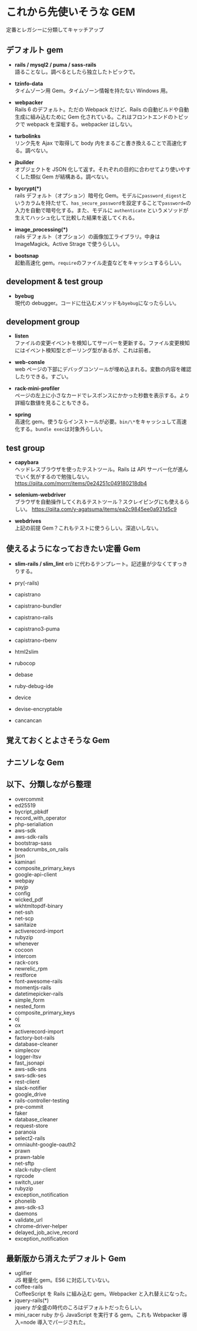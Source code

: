 # これから先使いそうな GEM

定番とレガシーに分類してキャッチアップ

## デフォルト gem

- **rails / mysql2 / puma / sass-rails**  
  語ることなし。調べるとしたら独立したトピックで。

- **tzinfo-data**  
  タイムゾーン用 Gem。タイムゾーン情報を持たない Windows 用。

- **webpacker**  
  Rails 6 のデフォルト。ただの Webpack だけど、Rails の自動ビルドや自動生成に組み込むために Gem 化されている。これはフロントエンドのトピックで webpack を深堀する。webpacker はしない。

- **turbolinks**  
  リンク先を Ajax で取得して body 内をまるごと書き換えることで高速化する。調べない。

- **jbuilder**  
  オブジェクトを JSON 化して返す。それぞれの目的に合わせてより使いやすくした類似 Gem が結構ある。調べない。

- **bycrypt(\*)**  
  rails デフォルト（オプション）暗号化 Gem。モデルに`password_digest`というカラムを持たせて、`has_secure_password`を設定することで`password=`の入力を自動で暗号化する。また、モデルに `authenticate` というメソッドが生えてハッシュ化して比較した結果を返してくれる。

- **image_processing(\*)**  
  rails デフォルト（オプション）の画像加工ライブラリ。中身は ImageMagick。Active Strage で使うらしい。

- **bootsnap**  
  起動高速化 gem。`require`のファイル走査などをキャッシュするらしい。

## development & test group

- **byebug**  
  現代の debugger。コードに仕込むメソッドも`byebug`になったらしい。

## development group

- **listen**  
  ファイルの変更イベントを検知してサーバーを更新する。ファイル変更検知にはイベント検知型とポーリング型があるが、これは前者。

- **web-consle**  
  web ページの下部にデバッグコンソールが埋め込まれる。変数の内容を確認したりできる。すごい。

- **rack-mini-profiler**  
  ページの左上に小さなカードでレスポンスにかかった秒数を表示する。より詳細な数値を見ることもできる。

- **spring**  
  高速化 gem。使うならインストールが必要。`bin/\*`をキャッシュして高速化する。`bundle exec`は対象外らしい。

## test group

- **capybara**  
  ヘッドレスブラウザを使ったテストツール。Rails は API サーバー化が進んでいく気がするので勉強しない。  
  <https://qiita.com/morrr/items/0e24251c049180218db4>

- **selenium-webdriver**  
  ブラウザを自動操作してくれるテストツール？スクレイピングにも使えるらしい。
  <https://qiita.com/y-agatsuma/items/ea2c9845ee0a931d5c9>

- **webdrives**  
  上記の前提 Gem？これもテストに使うらしい。深追いしない。

## 使えるようになっておきたい定番 Gem

- **slim-rails / slim_lint**
  erb に代わるテンプレート。記述量が少なくてすっきりする。

- pry(-rails)
- capistrano
- capistrano-bundler
- capistrano-rails
- capistrano3-puma
- capistrano-rbenv
- html2slim
- rubocop
- debase
- ruby-debug-ide
- device
- devise-encryptable
- cancancan

## 覚えておくとよさそうな Gem

## ナニソレな Gem

## 以下、分類しながら整理

- overcommit
- ed25519
- bycript_pbkdf
- record_with_operator
- php-serialiation
- aws-sdk
- aws-sdk-rails
- bootstrap-sass
- breadcrumbs_on_rails
- json
- kaminari
- composite_primary_keys
- google-api-client
- webpay
- payjp
- config
- wicked_pdf
- wkhtmltopdf-binary
- net-ssh
- net-scp
- sanitaize
- activerecord-import
- rubyzip
- whenever
- cocoon
- intercom
- rack-cors
- newrelic_rpm
- restforce
- font-awesome-rails
- momentjs-rails
- datetimepicker-rails
- simple_form
- nested_form
- composite_primary_keys
- oj
- ox
- activerecord-import
- factory-bot-rails
- database-cleaner
- simplecov
- logger-ltsv
- fast_jsonapi
- aws-sdk-sns
- sws-sdk-ses
- rest-client
- slack-notifier
- google_drive
- rails-controller-testing
- pre-commit
- faker
- database_cleaner
- request-store
- paranoia
- select2-rails
- omniauht-google-oauth2
- prawn
- prawn-table
- net-sftp
- slack-ruby-client
- rqrcode
- switch_user
- rubyzip
- exception_notification
- phonelib
- aws-sdk-s3
- daemons
- validate_url
- chrome-driver-helper
- delayed_job_acive_record
- exception_notification

## 最新版から消えたデフォルト Gem

- uglifier  
  JS 軽量化 gem。ES6 に対応していない。
- coffee-rails  
  CoffeeScript を Rails に組み込む gem。Webpacker と入れ替えになった。
- jquery-rails(\*)  
  jquery が全盛の時代のころはデフォルトだったらしい。
- mini_racer
  ruby から JavaScript を実行する gem。これも Webpacker 導入=node 導入でパージされた。
